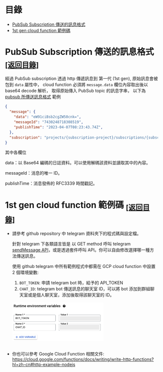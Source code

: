 
# 目錄
<a name="table-of-contents"></a>

- [PubSub Subscription 傳送的訊息格式](#sub-msg-format)
- [1st gen cloud function 範例碼](#cloud-func-sample)


# PubSub Subscription 傳送的訊息格式   <sub>[[返回目錄]](#table-of-contents)</sub>
<a name="sub-msg-format"></a>

經過 PubSub subscription 透過 http 傳遞訊息到 第一代 (1st gen), 原始訊息會被包到 `data` 屬性中，
cloud function 必須將 `message.data` 欄位內容取出後以 base64 decode 解析，
取得原始傳入 PubSub topic 的訊息字串，
以下為 [pubsub 所傳送訊息格式](https://cloud.google.com/pubsub/docs/reference/rest/v1/PubsubMessage) 範例


```json
{
  "message": {
    "data": "eW91ciBsb2cgZW50cnk=",
    "messageId": "7430248718308519",
    "publishTime": "2023-04-07T08:23:43.74Z",
  },
  "subscription": "projects/{subscription-project}/subscriptions/{subscription-name}"
}

```

其中各欄位

data：以 Base64 編碼的日誌資料。可以使用解碼該資料並讀取其中的內容。

messageId：消息的唯一 ID。

publishTime：消息發佈的 RFC3339 時間戳記。


# 1st gen cloud function 範例碼 <sub>[[返回目錄]](#table-of-contents)</sub>

<a name="cloud-func-sample"></a>


- 請參考 github repository 中 telegram 資料夾下的程式碼與設定檔。

  針對 telegram 下各類語言皆是 以 GET method 呼叫 telegram [sendMessage API](https://core.telegram.org/bots/api#sendmessage)，或是透過套件呼叫 API。你可以自由修改選擇哪一種方法傳送訊息。

  使用 github telegram 中所有範例程式中都需在 GCP cloud function 中設置 2 個環境變數:

  1. `BOT_TOKEN`: 申請 telegram bot 時，給予的 API_TOKEN
  2. `CHAT_ID`: telegram bot 傳送訊息的聊天室 ID，可以將 bot 添加到群組聊天室或是個人聊天室，添加後取得該聊天室的 ID。
  

  <img src="images/cloud-function-runtime-env.png" style="width: 80%; max-width: 300px; margin: 15px auto 15px auto" />


- 你也可以參考 Google Cloud Function 相關文件: 
https://cloud.google.com/functions/docs/writing/write-http-functions?hl=zh-cn#http-example-nodejs

